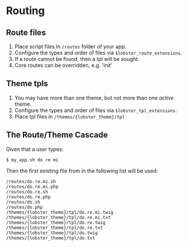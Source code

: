# Routing

## Route files
1. Place script files in `/routes` folder of your app.
1. Configure the types and order of files via `$lobster_route_extensions`.
1. If a route cannot be found, then a tpl will be sought.
1. Core routes can be overridden, e.g. 'init'

## Theme tpls
1. You may have more than one theme, but not more than one _active_ theme.
1. Configure the types and order of files via `$lobster_tpl_extensions`.
1. Place tpl files in `/themes/{lobster_theme}/tpl`

## The Route/Theme Cascade
Given that a user types:
    
    $ my_app.sh do re mi

Then the first existing file from in the following list will be used:

    /routes/do.re.mi.sh
    /routes/do.re.mi.php
    /routes/do.re.sh
    /routes/do.re.php
    /routes/do.sh
    /routes/do.php
    /themes/{lobster_theme}/tpl/do.re.mi.twig
    /themes/{lobster_theme}/tpl/do.re.mi.txt
    /themes/{lobster_theme}/tpl/do.re.twig
    /themes/{lobster_theme}/tpl/do.re.txt
    /themes/{lobster_theme}/tpl/do.twig
    /themes/{lobster_theme}/tpl/do.txt
